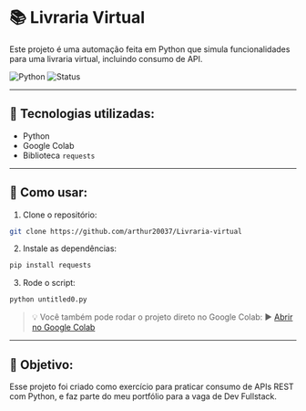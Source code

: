 # 📚 Livraria Virtual

Este projeto é uma automação feita em Python que simula funcionalidades para uma livraria virtual, incluindo consumo de API.

![Python](https://img.shields.io/badge/Python-3.10-blue)
![Status](https://img.shields.io/badge/status-em%20desenvolvimento-yellow)

---

## 🚀 Tecnologias utilizadas:
- Python
- Google Colab
- Biblioteca `requests`

---

## 📁 Como usar:

1. Clone o repositório:
```bash
git clone https://github.com/arthur20037/Livraria-virtual
```

2. Instale as dependências:
```bash
pip install requests
```

3. Rode o script:
```bash
python untitled0.py
```

> 💡 Você também pode rodar o projeto direto no Google Colab:
▶️ [Abrir no Google Colab](https://colab.research.google.com/drive/15ZkeiTnNE9UyIkQcZ2gd_xEwy5F0plJH?usp=sharing)

---

## 🎯 Objetivo:
Esse projeto foi criado como exercício para praticar consumo de APIs REST com Python, e faz parte do meu portfólio para a vaga de Dev Fullstack.
